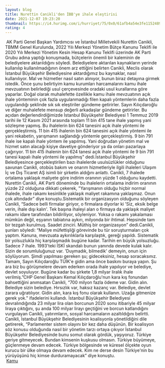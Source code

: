```yaml
--- 
layout: blog
title: Nurettin Canikli'den İBB'ye ihale eleştirisi
date: 2021-12-07 19:23:20
thumbnail: https://i4.hurimg.com/i/hurriyet/75/0x0/61afb4a54e3fe11524899ab6.jpg
rating: 4
---
```

 AK Parti Genel Başkan Yardımcısı ve İstanbul Milletvekili Nurettin Canikli, TBMM Genel Kurulunda, 2022 Yılı Merkezi Yönetim Bütçe Kanunu Teklifi ile 2020 Yılı Merkezi Yönetim Kesin Hesap Kanunu Teklifi üzerinde AK Parti Grubu adına yaptığı konuşmada, bütçelerin önemli bir kaleminin de belediyelere aktarıldığını söyledi. Belediyelere aktarılan kaynakların yerinde kullanılıp kullanılmadığının önem arz ettiğini belirten Canikli, Meclis olarak İstanbul Büyükşehir Belediyesine aktardığımız bu kaynaklar, nasıl kullanılıyor. Mal ve hizmetler nasıl satın alınıyor, bunun biraz detayına girmek istedik. Önce şunu belirtiyim kamu kurumları harcamalarını kamu ihale mevzuatının belirlediği usul çerçevesinde oradaki usul kurallarına göre yaparlar. Doğal olarak muhalefette özellikle kamu ihale mevzuatının açık ihale yönteminin çok fazla uygulanmadığı filen kapalı yöntemlerin daha fazla uygulandığı şeklinde sık sık eleştiriler gündeme getirirler. Sayın Kılıçdaroğlu ve diğer muhalefete mensup değerli arkadaşlar gündeme getirirler. Bu açıdan değerlendirdiğimizde İstanbul Büyükşehir Belediyesi 1 Temmuz 2019 tarihi ile 12 Kasım 2021 arasında toplam 11 bin 415 tane ihale yapmış yani sözleşme yapmış. Bu ihalelerin bin 624 tanesini açık ihale yöntemi ile gerçekleştirmiş. 11 bin 415 ihalenin bin 624 tanesini açık ihale yöntemi ile yani rekabetin, yarışmanın sağlandığı yöntemle gerçekleştirmiş. 9 bin 791 ihale ise kapalı ihale yöntem ile yapılmış. Yani doğrudan yönetim mal ve hizmet satın alacağı kişiye davetiye gönderiyor ya da onları pazarlaya çağırıyor. 11 bin 415 ihalenin bin 624 tanesi açık ihale yöntemi ile 9 bin 791 tanesi kapalı ihale yöntemi ile yapılmış" dedi.İstanbul Büyükşehir Belediyesince gerçekleştirilen bazı ihalelerde usulsüzlükler olduğunu savunan Canikli, otobüs bakım ve onarım hizmetleriyle ilgili ihaleleri Ulaşım İç ve Dış Ticaret AŞ isimli bir şirketin aldığını anlattı. Canikli, 7 ihalede ortalama yaklaşık maliyete göre indirim oranının yüzde 1 olduğunu kaydetti. Nurettin Canikli, AK Parti döneminde bu ihalelerin ortalama indirim oranının yüzde 22 olduğuna dikkati çekerek, "Yarışmanın olduğu hiçbir normal ihalede, ihale rakamı kesinlikle yaklaşık maliyet rakamına yaklaşmaz. Onun çok altındadır” diye konuştu.Sistematik bir organizasyon olduğunu söyleyen Canikli, “Sadece belli firmalar giriyor, o firmalara diyorlar ki 'Siz, eksik belge verin, ihale dışı kalın'. Tek başına ihaleyi alan o firmaya da yaklaşık maliyet rakamı idare tarafından bildiriliyor, söyleniyor. Yoksa o rakamı yakalaması mümkün değil, eşyanın tabiatına aykırı, milyonda bir ihtimal. Hepsinde tam bir tezgah kurulmuş. Saadet zinciri. Müthiş bir organizasyon” dedi.Canikli, şunları söyledi: “Maliye müfettişliği görevinde bu tür soruşturmaları çok yaptım. Kanuna, mevzuata aykırılıklarla karşılaştık, gereği yapıldı. Sistematik bir yolsuzlukla hiç karşılaşmadık bugüne kadar. Tarihin en büyük yolsuzluğu. Sadece 7 ihale. 1993'teki İSKİ skandalı bunun yanında devede kulak kalır. Sizin de sorumluluğunuz var. 'Duymadık, bilmedik' demeyin, onun için söylüyorum. Şimdi yapılması gereken şu; gideceksiniz, hesap soracaksınız. Tamam, Sayın Kılıçdaroğlu TÜİK'e gidin ama önce baskını buraya yapın. Şu ara biz bu görüşmelere devam ederken orada ihale yapılıyor ve belediye, devlet soyuluyor. Bugüne kadar bu şirkete 1,8 milyar liralık ihale verilmiş.”CHP Genel Başkanı Kemal Kılıçdaroğlu'nun kara kış fonundan bahsettiğini anımsatan Canikli, “700 milyon fazla ödeme var. Gidin alın. Belediye sizin belediye. Hırsızlık var, haksız kazanç var. Belediye, devlet zarara uğratılıyor. Gidin alın, kara kış fonu olarak kullanın. Uzağa gitmenize gerek yok." ifadelerini kullandı. İstanbul Büyükşehir Belediyesi devralındığında 23 milyar lira olan borcunun 2020 sonu itibariyle 45 milyar liraya çıktığını, şu anda 100 milyar lirayı geçtiğini ve borcun katlandığını vurgulayan Canikli, yatırımların, sosyal harcamaların azaltıldığını belirtti. Canikli, İstanbul Büyükşehir Belediyesinin koalisyonla yönetildiğini dile getirerek, “Parlamenter sistem olayını bir kez daha düşünün. Bir koalisyon söz konusu olduğunda nasıl bir yönetim tarzı ortaya çıkıyor İstanbul Büyükşehir Belediyesinde bunu somut olarak gördük, yaşıyoruz. Türkiye geriye gitmeyecek. Bundan kimsenin kuşkusu olmasın. Türkiye büyümeye, güçlenmeye devam edecek. Türkiye bölgesinde ve küresel ölçekte oyun kurucu bir ülke olmaya devam edecek. Kim ne derse desin Türkiye'nin bu yürüyüşünü hiç kimse durduramayacak” diye konuştu.</br>&nbsp;<a href="">Kamu</a>